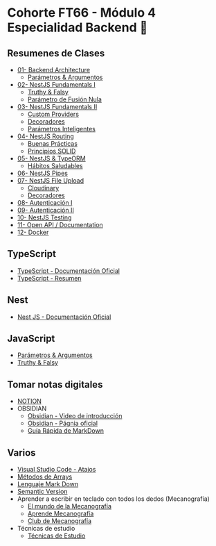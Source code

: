 # Cohorte FT66 - Módulo 4 Especialidad Backend 💾

## Resumenes de Clases

- [01- Backend Architecture](./readmes/clases/NestJS-01.md)
  - [Parámetros & Argumentos](./readmes/JavaScript/Parametros_Argumentos.md)
- [02- NestJS Fundamentals I](./readmes/clases/NestJS-02.md)
  - [Truthy & Falsy](./readmes/JavaScript/Trythy_Falsy.md)
  - [Parámetro de Fusión Nula](./readmes/JavaScript/Fusion_Nula.md)
- [03- NestJS Fundamentals II](./readmes/clases/NestJS-03.md)
  - [Custom Providers](./readmes/clases/NestJS-03-Providers.md)
  - [Decoradores](./readmes/clases/NestJS-03-Decoradores.md)
  - [Parámetros Inteligentes](./readmes/JavaScript/Parametros_Inteligentes.md)
- [04- NestJS Routing](./readmes/clases/NestJS-04.md)
  - [Buenas Prácticas](./readmes/JavaScript/Buenas_Practicas.md)
  - [Principios SOLID](./readmes/JavaScript/SOLID.md)
- [05- NestJS & TypeORM](./readmes/clases/NestJS-05.md)
  - [Hábitos Saludables](./readmes/JavaScript/Fusion_Nula.md)
- [06- NestJS Pipes](./readmes/clases/NestJS-06.md)
- [07- NestJS File Upload](./readmes/clases/NestJS-07.md)
  - [Cloudinary](https://cloudinary.com/)
  - [Decoradores](./readmes/JavaScript/Decoradores.md)
- [08- Autenticación I]()
- [09- Autenticación II]()
- [10- NestJS Testing]()
- [11- Open API / Documentation]()
- [12- Docker]()

## TypeScript

- [TypeScript - Documentación Oficial](https://www.typescriptlang.org/)
- [TypeScript - Resumen](./readmes/TypeScript.md)

## Nest

- [Nest JS - Documentación Oficial](https://nestjs.com/)

## JavaScript

- [Parámetros & Argumentos](./readmes/JavaScript/Parametros_Argumentos.md)
- [Truthy & Falsy](./readmes/JavaScript/Trythy_Falsy.md)

## Tomar notas digitales

- [NOTION](https://www.notion.com/es)
- OBSIDIAN
  - [Obsidian - Video de introducción](https://www.youtube.com/watch?v=64pI_dKYZOg&t=613s)
  - [Obsidian - Págnia oficial](https://obsidian.md/)
  - [Guía Rápida de MarkDown](./readmes/markDown.md)

## Varios

- [Visual Studio Code - Atajos](./readmes/vsc-01.md)
- [Métodos de Arrays](./readmes/arrays-metodos.md)
- [Lenguaje Mark Down](./readmes/MarkDown.md)
- [Semantic Version](./readmes/SemanticVersion.md)
- Aprender a escribir en teclado con todos los dedos (Mecanografía)
  - [El mundo de la Mecanografía](https://www.edclub.com/es/library/el-mundo-de-la-mecanograf%C3%ADa)
  - [Aprende Mecanografía](https://www.mecanografia-online.com/)
  - [Club de Mecanografía](https://www-typingclub-com.translate.goog/?_x_tr_sl=en&_x_tr_tl=es&_x_tr_hl=es&_x_tr_pto=tc)
- Técnicas de estudio
  - [Técnicas de Estudio](./readmes/tecnicasEstudio.md)
